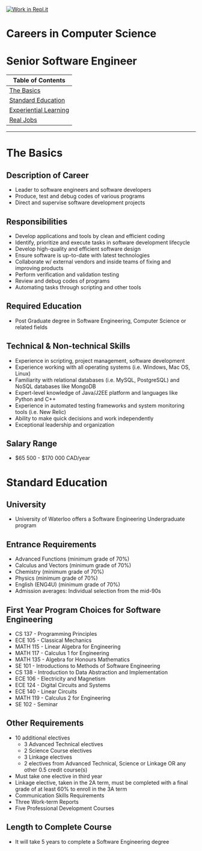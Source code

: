 [![Work in Repl.it](https://classroom.github.com/assets/work-in-replit-14baed9a392b3a25080506f3b7b6d57f295ec2978f6f33ec97e36a161684cbe9.svg)](https://classroom.github.com/online_ide?assignment_repo_id=4666082&assignment_repo_type=AssignmentRepo)
# Careers in Computer Science
# Senior Software Engineer
| Table of Contents        |
| ------------------------ |
| [The Basics]()               |
| [Standard Education]()       |
| [Experiential Learning]()    |
| [Real Jobs]()                |
---
# The Basics
## Description of Career
* Leader to software engineers and software developers
* Produce, test and debug codes of various programs
* Direct and supervise software development projects
## Responsibilities
* Develop applications and tools by clean and efficient coding
* Identify, prioritize and execute tasks in software development lifecycle
* Develop high-quality and efficient software design
* Ensure software is up-to-date with latest technologies
* Collaborate w/ external vendors and inside teams of fixing and improving products
* Perform verification and validation testing
* Review and debug codes of programs
* Automating tasks through scripting and other tools
## Required Education
* Post Graduate degree in Software Engineering, Computer Science or related fields
## Technical & Non-technical Skills
* Experience in scripting, project management, software development
* Experience working with all operating systems (i.e. Windows, Mac OS, Linux)
* Familiarity with relational databases (i.e. MySQL, PostgreSQL) and NoSQL databases like MongoDB
* Expert-level knowledge of Java/J2EE platform and languages like Python and C++
* Experience in automated testing frameworks and system monitoring tools (i.e. New Relic)
* Ability to make quick decisions and work independently
* Exceptional leadership and organization
## Salary Range
* $65 500 - $170 000 CAD/year
# Standard Education
## University
* University of Waterloo offers a Software Engineering Undergraduate program
## Entrance Requirements
* Advanced Functions (minimum grade of 70%)
* Calculus and Vectors (minimum grade of 70%)
* Chemistry (minimum grade of 70%)
* Physics (minimum grade of 70%)
* English (ENG4U) (minimum grade of 70%)
* Admission averages: Individual selection from the mid-90s
## First Year Program Choices for Software Engineering
* CS 137 - Programming Principles
* ECE 105 - Classical Mechanics
* MATH 115 - Linear Algebra for Engineering
* MATH 117 - Calculus 1 for Engineering 
* MATH 135 - Algebra for Honours Mathematics
* SE 101 - Introductions to Methods of Software Engineering
* CS 138 - Introduction to Data Abstraction and Implementation
* ECE 106 - Electricity and Magnetism
* ECE 124 - Digital Circuits and Systems
* ECE 140 - Linear Circuits
* MATH 119 - Calculus 2 for Engineering
* SE 102 - Seminar
## Other Requirements
* 10 additional electives
  * 3 Advanced Technical electives
  * 2 Science Course electives
  * 3 Linkage electives
  * 2 electives from Advanced Technical, Science or Linkage OR any other 0.5 credit course(s) 
* Must take one elective in third year
* Linkage elective, taken in the 2A term, must be completed with a final grade of at least 60% to enroll in the 3A term
* Communication Skills Requirements
* Three Work-term Reports
* Five Professional Development Courses
## Length to Complete Course
* It will take 5 years to complete a Software Engineering degree